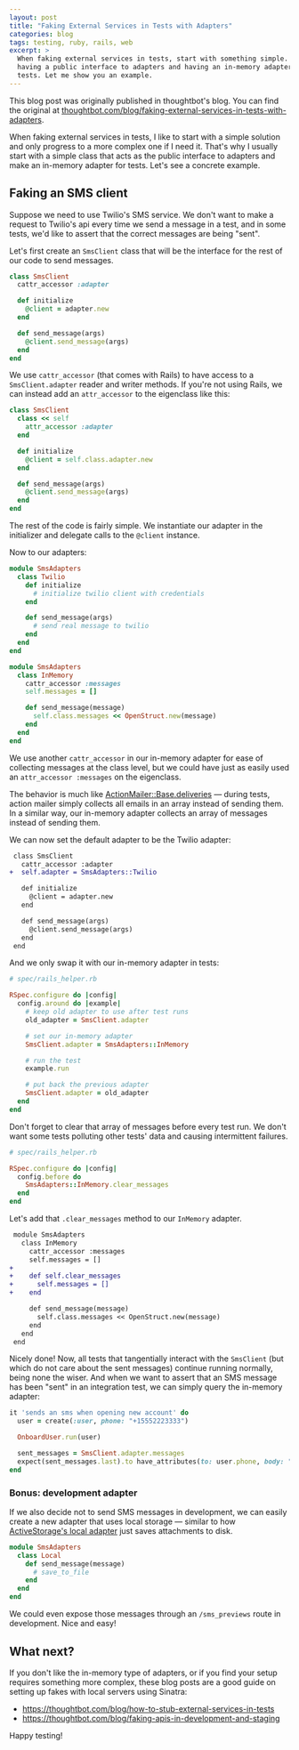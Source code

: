 ```yaml
---
layout: post
title: "Faking External Services in Tests with Adapters"
categories: blog
tags: testing, ruby, rails, web
excerpt: >
  When faking external services in tests, start with something simple. I like
  having a public interface to adapters and having an in-memory adapter for
  tests. Let me show you an example.
---
```


<div class="message">
  This blog post was originally published in thoughtbot's blog. You can find the
  original at <a
  href="https://thoughtbot.com/blog/faking-external-services-in-tests-with-adapters">thoughtbot.com/blog/faking-external-services-in-tests-with-adapters</a>.
</div>



When faking external services in tests, I like to start with a simple solution
and only progress to a more complex one if I need it. That's why I usually start
with a simple class that acts as the public interface to adapters and make an
in-memory adapter for tests. Let's see a concrete example.

## Faking an SMS client

Suppose we need to use Twilio's SMS service. We don't want to make a request to
Twilio's api every time we send a message in a test, and in some tests, we'd
like to assert that the correct messages are being "sent".

Let's first create an `SmsClient` class that will be the interface for the rest
of our code to send messages.

```ruby
class SmsClient
  cattr_accessor :adapter

  def initialize
    @client = adapter.new
  end

  def send_message(args)
    @client.send_message(args)
  end
end
```

We use `cattr_accessor` (that comes with Rails) to have access to a
`SmsClient.adapter` reader and writer methods. If you're not using Rails, we can
instead add an `attr_accessor` to the eigenclass like this:

```ruby
class SmsClient
  class << self
    attr_accessor :adapter
  end

  def initialize
    @client = self.class.adapter.new
  end

  def send_message(args)
    @client.send_message(args)
  end
end
```

The rest of the code is fairly simple. We instantiate our adapter in the
initializer and delegate calls to the `@client` instance.

Now to our adapters:

```ruby
module SmsAdapters
  class Twilio
    def initialize
      # initialize twilio client with credentials
    end

    def send_message(args)
      # send real message to twilio
    end
  end
end
```

```ruby
module SmsAdapters
  class InMemory
    cattr_accessor :messages
    self.messages = []

    def send_message(message)
      self.class.messages << OpenStruct.new(message)
    end
  end
end
```

We use another `cattr_accessor` in our in-memory adapter for ease of collecting
messages at the class level, but we could have just as easily used an
`attr_accessor :messages` on the eigenclass.

The behavior is much like [ActionMailer::Base.deliveries] &mdash; during tests,
action mailer simply collects all emails in an array instead of sending them. In
a similar way, our in-memory adapter collects an array of messages instead of
sending them.

[ActionMailer::Base.deliveries]: https://api.rubyonrails.org/v5.2.3/classes/ActionMailer/Base.html

We can now set the default adapter to be the Twilio adapter:

```diff
 class SmsClient
   cattr_accessor :adapter
+  self.adapter = SmsAdapters::Twilio

   def initialize
     @client = adapter.new
   end

   def send_message(args)
     @client.send_message(args)
   end
 end
```

And we only swap it with our in-memory adapter in tests:

```ruby
# spec/rails_helper.rb

RSpec.configure do |config|
  config.around do |example|
    # keep old adapter to use after test runs
    old_adapter = SmsClient.adapter

    # set our in-memory adapter
    SmsClient.adapter = SmsAdapters::InMemory

    # run the test
    example.run

    # put back the previous adapter
    SmsClient.adapter = old_adapter
  end
end
```

Don't forget to clear that array of messages before every test run. We don't
want some tests polluting other tests' data and causing intermittent failures.

```ruby
# spec/rails_helper.rb

RSpec.configure do |config|
  config.before do
    SmsAdapters::InMemory.clear_messages
  end
end
```

Let's add that `.clear_messages` method to our `InMemory` adapter.

```diff
 module SmsAdapters
   class InMemory
     cattr_accessor :messages
     self.messages = []
+
+    def self.clear_messages
+      self.messages = []
+    end

     def send_message(message)
       self.class.messages << OpenStruct.new(message)
     end
   end
 end
```

Nicely done! Now, all tests that tangentially interact with the `SmsClient` (but
which do not care about the sent messages) continue running normally, being none
the wiser. And when we want to assert that an SMS message has been "sent" in an
integration test, we can simply query the in-memory adapter:

```ruby
it 'sends an sms when opening new account' do
  user = create(:user, phone: "+15552223333")

  OnboardUser.run(user)

  sent_messages = SmsClient.adapter.messages
  expect(sent_messages.last).to have_attributes(to: user.phone, body: "Welcome!")
end
```

### Bonus: development adapter

If we also decide not to send SMS messages in development, we can easily create
a new adapter that uses local storage &mdash; similar to how [ActiveStorage's
local adapter] just saves attachments to disk.

[ActiveStorage's local adapter]: https://edgeguides.rubyonrails.org/active_storage_overview.html#setup

```ruby
module SmsAdapters
  class Local
    def send_message(message)
      # save_to_file
    end
  end
end
```

We could even expose those messages through an `/sms_previews` route in
development. Nice and easy!

## What next?

If you don't like the in-memory type of adapters, or if you find your setup
requires something more complex, these blog posts are a good guide on setting up
fakes with local servers using Sinatra:

* <https://thoughtbot.com/blog/how-to-stub-external-services-in-tests>
* <https://thoughtbot.com/blog/faking-apis-in-development-and-staging>

Happy testing!
